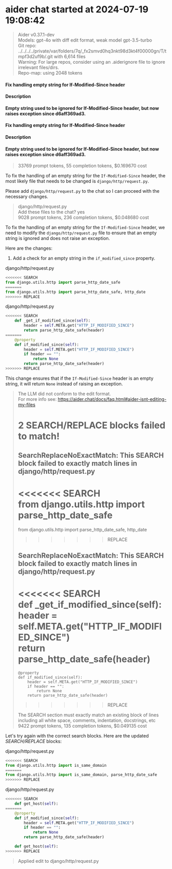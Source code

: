 
# aider chat started at 2024-07-19 19:08:42

> Aider v0.37.1-dev  
> Models: gpt-4o with diff edit format, weak model gpt-3.5-turbo  
> Git repo: ../../../../private/var/folders/7q/_fx2smvd0hq3nkt98d3kt4f00000gn/T/tmpf3d2uf9b/.git with 6,614 files  
> Warning: For large repos, consider using an .aiderignore file to ignore irrelevant files/dirs.  
> Repo-map: using 2048 tokens  

#### Fix handling empty string for If-Modified-Since header  
#### Description  
#### 	  
#### Empty string used to be ignored for If-Modified-Since header, but now raises exception since d6aff369ad3.  
#### Fix handling empty string for If-Modified-Since header  
#### Description  
#### 	  
#### Empty string used to be ignored for If-Modified-Since header, but now raises exception since d6aff369ad3.  
> 33769 prompt tokens, 55 completion tokens, $0.169670 cost  

To fix the handling of an empty string for the `If-Modified-Since` header, the most likely file that needs to be changed is `django/http/request.py`.

Please add `django/http/request.py` to the chat so I can proceed with the necessary changes.

> django/http/request.py  
> Add these files to the chat? yes  
> 9028 prompt tokens, 236 completion tokens, $0.048680 cost  

To fix the handling of an empty string for the `If-Modified-Since` header, we need to modify the `django/http/request.py` file to ensure that an empty string is ignored and does not raise an exception.

Here are the changes:

1. Add a check for an empty string in the `if_modified_since` property.

django/http/request.py
```python
<<<<<<< SEARCH
from django.utils.http import parse_http_date_safe
=======
from django.utils.http import parse_http_date_safe, http_date
>>>>>>> REPLACE
```

django/http/request.py
```python
<<<<<<< SEARCH
    def _get_if_modified_since(self):
        header = self.META.get("HTTP_IF_MODIFIED_SINCE")
        return parse_http_date_safe(header)
=======
    @property
    def if_modified_since(self):
        header = self.META.get("HTTP_IF_MODIFIED_SINCE")
        if header == "":
            return None
        return parse_http_date_safe(header)
>>>>>>> REPLACE
```

This change ensures that if the `If-Modified-Since` header is an empty string, it will return `None` instead of raising an exception.

> The LLM did not conform to the edit format.  
> For more info see: https://aider.chat/docs/faq.html#aider-isnt-editing-my-files  
> # 2 SEARCH/REPLACE blocks failed to match!  
>   
> ## SearchReplaceNoExactMatch: This SEARCH block failed to exactly match lines in django/http/request.py  
> <<<<<<< SEARCH  
> from django.utils.http import parse_http_date_safe  
> =======  
> from django.utils.http import parse_http_date_safe, http_date  
> >>>>>>> REPLACE  
>   
>   
> ## SearchReplaceNoExactMatch: This SEARCH block failed to exactly match lines in django/http/request.py  
> <<<<<<< SEARCH  
>     def _get_if_modified_since(self):  
>         header = self.META.get("HTTP_IF_MODIFIED_SINCE")  
>         return parse_http_date_safe(header)  
> =======  
>     @property  
>     def if_modified_since(self):  
>         header = self.META.get("HTTP_IF_MODIFIED_SINCE")  
>         if header == "":  
>             return None  
>         return parse_http_date_safe(header)  
> >>>>>>> REPLACE  
>   
> The SEARCH section must exactly match an existing block of lines including all white space, comments, indentation, docstrings, etc  
> 9422 prompt tokens, 135 completion tokens, $0.049135 cost  

Let's try again with the correct search blocks. Here are the updated *SEARCH/REPLACE* blocks:

django/http/request.py
```python
<<<<<<< SEARCH
from django.utils.http import is_same_domain
=======
from django.utils.http import is_same_domain, parse_http_date_safe
>>>>>>> REPLACE
```

django/http/request.py
```python
<<<<<<< SEARCH
    def get_host(self):
=======
    @property
    def if_modified_since(self):
        header = self.META.get("HTTP_IF_MODIFIED_SINCE")
        if header == "":
            return None
        return parse_http_date_safe(header)

    def get_host(self):
>>>>>>> REPLACE
```

> Applied edit to django/http/request.py  
